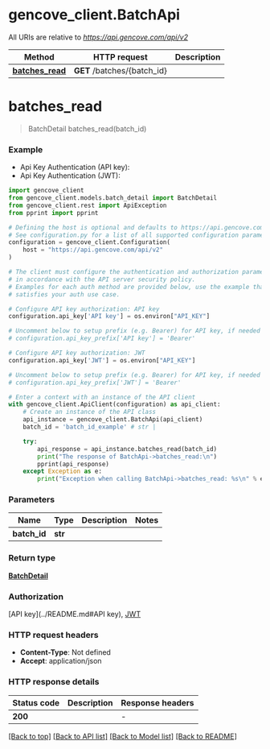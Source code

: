 # gencove_client.BatchApi

All URIs are relative to *https://api.gencove.com/api/v2*

Method | HTTP request | Description
------------- | ------------- | -------------
[**batches_read**](BatchApi.md#batches_read) | **GET** /batches/{batch_id} |


# **batches_read**
> BatchDetail batches_read(batch_id)



### Example

* Api Key Authentication (API key):
* Api Key Authentication (JWT):

```python
import gencove_client
from gencove_client.models.batch_detail import BatchDetail
from gencove_client.rest import ApiException
from pprint import pprint

# Defining the host is optional and defaults to https://api.gencove.com/api/v2
# See configuration.py for a list of all supported configuration parameters.
configuration = gencove_client.Configuration(
    host = "https://api.gencove.com/api/v2"
)

# The client must configure the authentication and authorization parameters
# in accordance with the API server security policy.
# Examples for each auth method are provided below, use the example that
# satisfies your auth use case.

# Configure API key authorization: API key
configuration.api_key['API key'] = os.environ["API_KEY"]

# Uncomment below to setup prefix (e.g. Bearer) for API key, if needed
# configuration.api_key_prefix['API key'] = 'Bearer'

# Configure API key authorization: JWT
configuration.api_key['JWT'] = os.environ["API_KEY"]

# Uncomment below to setup prefix (e.g. Bearer) for API key, if needed
# configuration.api_key_prefix['JWT'] = 'Bearer'

# Enter a context with an instance of the API client
with gencove_client.ApiClient(configuration) as api_client:
    # Create an instance of the API class
    api_instance = gencove_client.BatchApi(api_client)
    batch_id = 'batch_id_example' # str |

    try:
        api_response = api_instance.batches_read(batch_id)
        print("The response of BatchApi->batches_read:\n")
        pprint(api_response)
    except Exception as e:
        print("Exception when calling BatchApi->batches_read: %s\n" % e)
```



### Parameters


Name | Type | Description  | Notes
------------- | ------------- | ------------- | -------------
 **batch_id** | **str**|  |

### Return type

[**BatchDetail**](BatchDetail.md)

### Authorization

[API key](../README.md#API key), [JWT](../README.md#JWT)

### HTTP request headers

 - **Content-Type**: Not defined
 - **Accept**: application/json

### HTTP response details

| Status code | Description | Response headers |
|-------------|-------------|------------------|
**200** |  |  -  |

[[Back to top]](#) [[Back to API list]](../README.md#documentation-for-api-endpoints) [[Back to Model list]](../README.md#documentation-for-models) [[Back to README]](../README.md)

